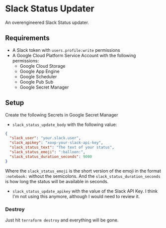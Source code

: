 # Slack Status Updater
An overengineered Slack Status updater. 

## Requirements
- A Slack token with `users.profile:write` permissions
- A Google Cloud Platform Service Account with the following permissions:
    - Google Cloud Storage
    - Google App Engine
    - Google Scheduler
    - Google Pub Sub
    - Google Secret Manager

## Setup
Create the following Secrets in Google Secret Manager

- `slack_status_update_body` with the following value:
```json
{
  "slack_user": "your.slack.user",
  "slack_apikey": "xoxp-your-slack-api-key",
  "slack_status_text": "The text of your status",
  "slack_status_emoji": ":balloon:",
  "slack_status_duration_seconds": 9000
}
```

Where the `slack_status_emoji` is the short version of the emoji in the format `:notebook:` without the semicolons. And the `slack_status_duration_seconds` is how long
the status will be available in seconds. 

- `slack_status_update_apikey` with the value of the Slack API Key. I think I'm not using this anymore, although I would need to review it. 

### Destroy
Just hit `terraform destroy` and everything will be gone. 
